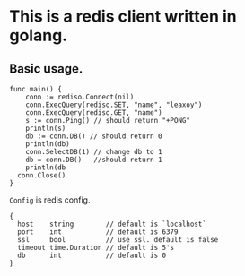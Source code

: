 # This is a redis client written in golang.

## Basic usage.

```language:go
func main() {
	conn := rediso.Connect(nil)
	conn.ExecQuery(rediso.SET, "name", "leaxoy")
	conn.ExecQuery(rediso.GET, "name")
	s := conn.Ping() // should return "+PONG"
	println(s)
	db := conn.DB() // should return 0
	println(db)
	conn.SelectDB(1) // change db to 1
	db = conn.DB()   //should return 1
	println(db
  conn.Close()
}
```

`Config` is redis config.
```
{
  host    string        // default is `localhost`
  port    int           // default is 6379
  ssl     bool          // use ssl. default is false
  timeout time.Duration // default is 5's
  db      int           // default is 0
}
```
